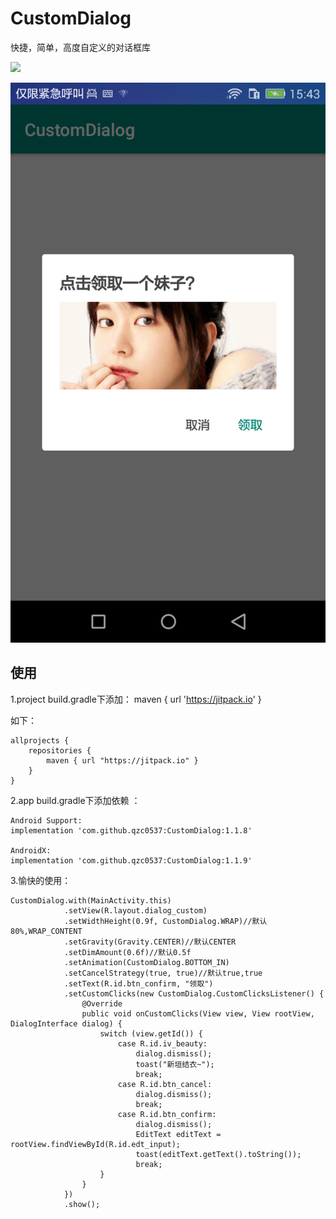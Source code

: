 # CustomDialog
快捷，简单，高度自定义的对话框库

[![](https://jitpack.io/v/qzc0537/CustomDialog.svg)](https://jitpack.io/#qzc0537/CustomDialog)

![新垣结衣](https://github.com/qzc0537/CustomDialog/blob/master/Screenshot_2019-01-02-15-43-27.png)


使用
--
1.project build.gradle下添加：
maven { url 'https://jitpack.io' }

如下：

```
allprojects {
    repositories {
        maven { url "https://jitpack.io" }
    }
}
```

2.app build.gradle下添加依赖 ：

```
Android Support:
implementation 'com.github.qzc0537:CustomDialog:1.1.8'

AndroidX:
implementation 'com.github.qzc0537:CustomDialog:1.1.9'
```

3.愉快的使用：
```
CustomDialog.with(MainActivity.this)
            .setView(R.layout.dialog_custom)
            .setWidthHeight(0.9f, CustomDialog.WRAP)//默认80%,WRAP_CONTENT
            .setGravity(Gravity.CENTER)//默认CENTER
            .setDimAmount(0.6f)//默认0.5f
            .setAnimation(CustomDialog.BOTTOM_IN)
            .setCancelStrategy(true, true)//默认true,true
            .setText(R.id.btn_confirm, "领取")
            .setCustomClicks(new CustomDialog.CustomClicksListener() {
                @Override
                public void onCustomClicks(View view, View rootView, DialogInterface dialog) {
                    switch (view.getId()) {
                        case R.id.iv_beauty:
                            dialog.dismiss();
                            toast("新垣结衣~");
                            break;
                        case R.id.btn_cancel:
                            dialog.dismiss();
                            break;
                        case R.id.btn_confirm:
                            dialog.dismiss();
                            EditText editText = rootView.findViewById(R.id.edt_input);
                            toast(editText.getText().toString());
                            break;
                    }
                }
            })
            .show();
